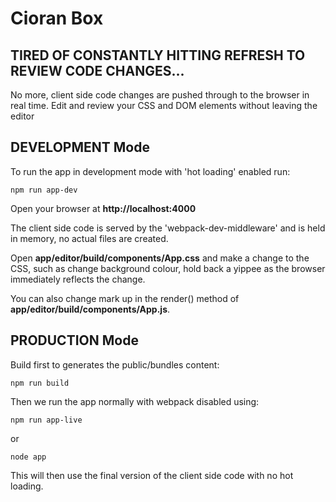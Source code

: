 # Cioran Box 

## TIRED OF CONSTANTLY HITTING REFRESH TO REVIEW CODE CHANGES...

No more, client side code changes are pushed through to the browser in real time. Edit and review your CSS and DOM elements without leaving the editor

## DEVELOPMENT Mode

To run the app in development mode with 'hot loading' enabled run:

``
npm run app-dev
``

Open your browser at **http://localhost:4000**

The client side code is served by the 'webpack-dev-middleware' and is held in memory, no actual files are created.

Open **app/editor/build/components/App.css** and make a change to the CSS, such as change background colour, hold back a yippee as the browser immediately reflects the change.

You can also change mark up in the render() method of **app/editor/build/components/App.js**.

## PRODUCTION Mode

Build first to generates the public/bundles content:

``
npm run build
``

Then we run the app normally with webpack disabled using:

``
npm run app-live
``

or

``
node app
``

This will then use the final version of the client side code with no hot loading.
